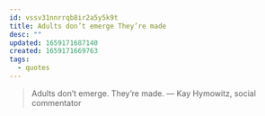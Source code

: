 ```yaml
---
id: vssv31nnrrqb8ir2a5y5k9t
title: Adults don’t emerge They’re made
desc: ""
updated: 1659171687140
created: 1659171669763
tags:
  - quotes
---
```


> Adults don’t emerge. They’re made. — Kay Hymowitz, social commentator
